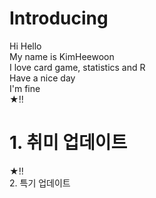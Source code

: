# Introducing  
Hi Hello  
My name is KimHeewoon  
I love card game, statistics and R  
Have a nice day  
I'm fine  
★!!  
# 1. 취미 업데이트  
★!!  
2. 특기 업데이트  